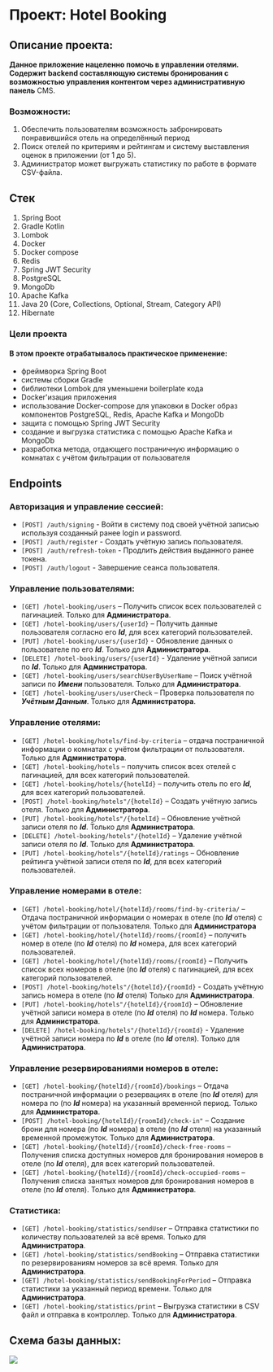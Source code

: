 # Проект: Hotel Booking

## Описание проекта:

**Данное приложение нацеленно помочь в управлении отелями.
Содержит backend составляющую системы бронирования
с возможностью управления контентом через административную панель** CMS.

### Возможности:
1. Обеспечить пользователям возможность забронировать понравившийся
   отель на определённый период
2. Поиск отелей по критериям и рейтингам и систему
   выставления оценок в приложении (от 1 до 5).
3. Администратор может выгружать статистику по работе в формате
   CSV-файла.

## Стек
1. Spring Boot
2. Gradle Kotlin
3. Lombok
4. Docker
5. Docker compose
6. Redis
7. Spring JWT Security
8. PostgreSQL
9. MongoDb
10. Apache Kafka
11. Java 20 (Core, Collections, Optional, Stream, Category API)
12. Hibernate

### Цели проекта
#### В этом проекте отрабатывалось практическое применение:
* фреймворка Spring Boot
* системы сборки Gradle
* библиотеки Lombok для уменьшени boilerplate кода
* Docker'изация приложения
* использование Docker-compose для упаковки в Docker образ компонентов PostgreSQL, Redis, Apache Kafka и MongoDb
* защита с помощью Spring JWT Security
* создание и выгрузка статистика с помощью Apache Kafka и MongoDb
* разработка метода, отдающего постраничную информацию о комнатах с учётом фильтрации от пользователя

## Endpoints
### Авторизация и управление сессией:
- `[POST] /auth/signing` - Войти в систему под своей учётной записью используя созданный ранее login и password.
- `[POST] /auth/register` - Создать учётную запись пользователя.
- `[POST] /auth/refresh-token` - Продлить действия выданного ранее токена.
- `[POST] /auth/logout` - Завершение сеанса пользователя.

### Управление пользователями:
- `[GET] /hotel-booking/users` – Получить список всех пользователей с пагинацией. Только для **Администратора**.
- `[GET] /hotel-booking/users/{userId}` – Получить данные пользователя согласно его **_Id_**, для всех категорий пользователей.
- `[PUT] /hotel-booking/users/{userId}` - Обновление данных о пользователе по его **_Id_**. Только для **Администратора**.
- `[DELETE] /hotel-booking/users/{userId}` - Удаление учётной записи по  **_Id_**. Только для **Администратора**.
- `[GET] /hotel-booking/users/searchUserByUserName` – Поиск учётной записи по **_Имени_** пользователя. Только для **Администратора**.
- `[GET] /hotel-booking/users/userCheck` – Проверка пользователя по **_Учётным Данным_**. Только для **Администратора**.

### Управление отелями:
- `[GET] /hotel-booking/hotels/find-by-criteria` – отдача постраничной информации о комнатах с учётом фильтрации от пользователя. Только для **Администратора**.
- `[GET] /hotel-booking/hotels` – получить список всех отелей с пагинацией, для всех категорий пользователей.
- `[GET] /hotel-booking/hotels/{hotelId}` – получить отель по его **_Id_**, для всех категорий пользователей.
- `[POST] /hotel-booking/hotels"/{hotelId}` – Создать учётную запись отеля. Только для **Администратора**.
- `[PUT] /hotel-booking/hotels"/{hotelId}` – Обновление учётной записи отеля по **_Id_**. Только для **Администратора**.
- `[DELETE] /hotel-booking/hotels"/{hotelId}` – Удаление учётной записи отеля по **_Id_**. Только для **Администратора**.
- `[PUT] /hotel-booking/hotels"/{hotelId}/ratings` – Обновление рейтинга учётной записи отеля по **_Id_**, для всех категорий пользователей.

### Управление номерами в отеле:
- `[GET] /hotel-booking/hotel/{hotelId}/rooms/find-by-criteria/` – Отдача постраничной информации о номерах в отеле (по **_Id_** отеля) с учётом фильтрации от пользователя. Только для **Администратора**
- `[GET] /hotel-booking/hotel/{hotelId}/rooms/{roomId}` – получить номер в отеле (по **_Id_** отеля) по **_Id_** номера, для всех категорий пользователей.
- `[GET] /hotel-booking/hotel/{hotelId}/rooms/{roomId}` – Получить список всех номеров в отеле (по **_Id_** отеля) с пагинацией, для всех категорий пользователей.
- `[POST] /hotel-booking/hotels"/{hotelId}/{roomId}` - Создать учётную запись номера в отеле (по **_Id_** отеля) Только для **Администратора**.
- `[PUT] /hotel-booking/hotels"/{hotelId}/{roomId}` – Обновление учётной записи номера в отеле (по **_Id_** отеля) по **_Id_** номера. Только для **Администратора**.
- `[DELETE] /hotel-booking/hotels"/{hotelId}/{roomId}` - Удаление учётной записи номера по **_Id_** в отеле (по **_Id_** отеля). Только для **Администратора**.

### Управление резервированиями номеров в отеле:
- `[GET] /hotel-booking/{hotelId}/{roomId}/bookings` – Отдача постраничной информации о резервациях в отеле (по **_Id_** отеля) для номера по (по **_Id_** номера) на указанный временной период. Только для **Администратора**.
- `[POST] /hotel-booking/{hotelId}/{roomId}/check-in"` – Создание брони для номера (по **_Id_** номера) в отеле (по **_Id_** отеля) на указанный временной промежуток. Только для **Администратора**.
- `[GET] /hotel-booking/{hotelId}/{roomId}/check-free-rooms` – Получения списка доступных номеров для бронирования номеров в отеле (по **_Id_** отеля), для всех категорий пользователей.
- `[GET] /hotel-booking/{hotelId}/{roomId}/check-occupied-rooms` – Получения списка занятых номеров для бронирования номеров в отеле (по **_Id_** отеля). Только для **Администратора**.


### Статистика:
- `[GET] /hotel-booking/statistics/sendUser` – Отправка статистики по количеству пользователей за всё время. Только для **Администратора**.
- `[GET] /hotel-booking/statistics/sendBooking` – Отправка статистики по резервированиям номеров за всё время. Только для **Администратора**.
- `[GET] /hotel-booking/statistics/sendBookingForPeriod` – Отправка статистики за указанный период времени. Только для **Администратора**.
- `[GET] /hotel-booking/statistics/print` – Выгрузка статистики в CSV файл и отправка в контроллер. Только для **Администратора**.

## Схема базы данных:
![](https://github.com/Abrielz1/hotel-booking/db_scema.jpg)
